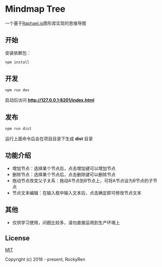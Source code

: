 # Mindmap Tree
一个基于[Raphael.js](http://dmitrybaranovskiy.github.io/raphael/)图形库实现的思维导图

## 开始
安装依赖包：

```sh
npm install
```

## 开发
```sh
npm run dev
```

启动后访问 **http://127.0.0.1:8201/index.html**

## 发布
```sh
npm run dist
```

运行上面命令后会在项目目录下生成 **dist** 目录

## 功能介绍
* 增加节点：选择某个节点后，点击增加键可以增加节点
* 删除节点：选择某个节点后，点击删除键可以删除节点
* 拖动节点改变父子关系：拖动A节点到B节点上，可将A节点设为B节点的子节点
* 节点文本编辑：在输入框中输入文本后，点击确定即可修改节点文本

## 其他
* 仅供学习使用，问题比较多，请勿直接运用到生产环境上

## License

[MIT](https://github.com/RockyRen/mindmaptree/blob/master/LICENSE)

Copyright (c) 2018 - present, RockyRen